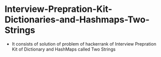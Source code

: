 # Interview-Prepration-Kit-Dictionaries-and-Hashmaps-Two-Strings
- It consists of solution of problem of hackerrank of Interview Prepration Kit of Dictionary and HashMaps called Two Strings
